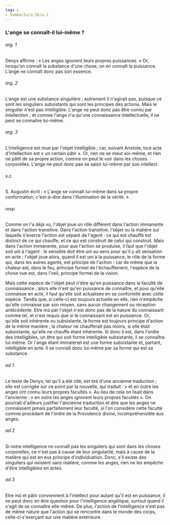 ```yaml
---
tags : 
- Summa/Ia/q.56/a.1
---
```


### L'ange se connaît-il lui-même ?

###### arg. 1
Denys affirme : « Les anges ignorent leurs propres puissances. » Or, lorsqu'on connaît la substance d'une chose, on en connaît la puissance. L'ange ne connaît donc pas son essence. 

###### arg. 2
L'ange est une substance singulière ; autrement il n'agirait pas, puisque ce sont les singuliers subsistants qui sont les principes des actions. Mais le singulier n'est pas intelligible. L'ange ne peut donc pas être connu par intellection ; et comme l'ange n'a qu'une connaissance intellectuelle, il ne peut se connaître lui-même. 

###### arg. 3
L'intelligence est mue par l'objet intelligible ; car, suivant Aristote, tout acte d'intellection est « un certain pâtir ». Or, rien ne se meut soi-même, et rien ne pâtit de sa propre action, comme on peut le voir dans les choses corporelles. L'ange ne peut donc pas se saisir lui-même par son intellect. 

###### s.c.
S. Augustin écrit : « L'ange se connaît lui-même dans sa propre conformation, c'est-à-dire dans l'illumination de la vérité. » 

###### resp.
Comme on l'a déjà vu, l'objet joue un rôle différent dans l'action immanente et dans l'action transitive. Dans l'action transitive, l'objet ou la matière sur laquelle s'exerce l'action est séparé de l'agent : ce qui est chauffé est distinct de ce qui chauffe, et ce qui est construit de celui qui construit. Mais dans l'action immanente, pour que l'action se produise, il faut que l'objet soit uni à l'agent : le sensible doit être uni au sens pour qu'il y ait sensation en acte ; l'objet joue alors, quand il est uni à la puissance, le rôle de la forme qui, dans les autres agents, est principe de l'action : car de même que la chaleur est, dans le feu, principe formel de l'échauffement, l'espèce de la chose vue est, dans l'oeil, principe formel de la vision. 

Mais cette espèce de l'objet peut n'être qu'en puissance dans la faculté de connaissance ; alors elle n'est qu'en puissance de connaître, et pour qu'elle connaisse en acte, il faut qu'elle soit actualisée en sa conformité avec cette espèce. Tandis que, si celle-ci est toujours actuelle en elle, rien n'empêche qu'elle connaisse par son moyen, sans aucun changement ou réception antécédente. Etre mû par l'objet n'est donc pas de la nature du connaissant comme tel, et n'est requis que si le connaissant est en puissance. Or, qu'elle soit inhérente ou subsistante, la forme est toujours principe d'action de la même manière ; la chaleur ne chaufferait pas moins, si elle était subsistante, qu'elle ne chauffe étant inhérente. Si donc il est, dans l'ordre des intelligibles, un être qui soit forme intelligible subsistante, il se connaîtra lui-même. Or l'ange étant immatériel est une forme subsistante et, partant, intelligible en acte. Il se connaît donc lui-même par sa forme qui est sa substance. 

###### ad 1
Le texte de Denys, tel qu'il a été cité, est tiré d'une ancienne traduction ; elle est corrigée sur ce point par la nouvelle, qui traduit : « et en outre les anges ont connu leurs propres facultés ». Au lieu de cela on lisait dans l'ancienne : « en outre les anges ignorent leurs propres facultés ». On pourrait d'ailleurs justifier l'ancienne traduction et dire que les anges ne connaissent jamais parfaitement leur faculté, si l'on considère cette faculté comme procédant de l'ordre de la Providence divine, incompréhensible aux anges. 

###### ad 2
Si notre intelligence ne connaît pas les singuliers qui sont dans les choses corporelles, ce n'est pas à cause de leur singularité, mais à cause de la matière qui est en eux principe d'individuation. Donc, s'il existe des singuliers qui existent sans matière, comme les anges, rien ne les empêche d'être intelligibles en actes. 

###### ad 3
Etre mû et pâtir conviennent à l'intellect pour autant qu'il est en puissance, il ne peut donc en être question pour l'intelligence angélique, surtout quand il s'agit de se connaître elle-même. De plus, l'action de l'intelligence n'est pas de même nature que l'action qui se rencontre dans le monde des corps, celle-ci s'exerçant sur une matière extérieure. 



